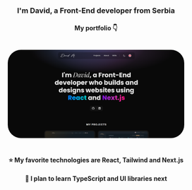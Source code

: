 <div align="center">

### I'm David, a Front-End developer from Serbia
#### My portfolio 👇

<br />

<div align="center">
  <a href="https://davidmaksic.vercel.app/" >
    <img style="border-radius: 30px;" src="https://github.com/DavidMaksic/portfolio/blob/master/assets/portfolio.png" alt="Portfolio Image" width="400" height="200" />
  <a />
</div>

<br />

#### ⭐ My favorite technologies are React, Tailwind and Next.js
#### 🎯 I plan to learn TypeScript and UI libraries next

</div>
